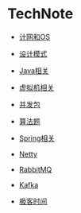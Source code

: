 <!--

@Author: Yintianhao

@Date: 2020-04-05 00:50:57

@LastEditTime: 2020-05-31 23:12:06

@LastEditors: Yintianhao

@Description: 

@FilePath: \TechNote\src\README.md

@Copyright@Yintianhao
--> 

# TechNote 

- [计网和OS](https://github.com/Yintianhao/TechNote/tree/master/NetworkAndOS)      

- [设计模式](https://github.com/Yintianhao/TechNote/tree/master/DesignPattern)        
- [Java相关](https://github.com/Yintianhao/TechNote/tree/master/Java)       
- [虚拟机相关](https://github.com/Yintianhao/TechNote/tree/master/JVM)       

- [并发包](https://github.com/Yintianhao/TechNote/tree/master/JUC)       

- [算法题](https://github.com/Yintianhao/TechNote/tree/master/algorithm)       

- [Spring相关](https://github.com/Yintianhao/TechNote/tree/master/spring)         

- [Netty](https://github.com/Yintianhao/TechNote/tree/master/Netty)
- [RabbitMQ](https://github.com/Yintianhao/TechNote/tree/master/RabbitMQ)
- [Kafka](https://github.com/Yintianhao/TechNote/tree/master/Kafka)
- [极客时间](https://github.com/Yintianhao/TechNote/tree/master/GeekTime)

